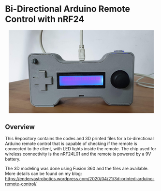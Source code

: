 # Bi-Directional Arduino Remote Control with nRF24

<div align="center">
<img src="Assets/20200421_143238-e1587451010115.jpg" alt="Remote Control" width="480">
</div>

## Overview
This Repository contains the codes and 3D printed files for a bi-directional Arduino remote control that is capable of checking if the remote is connected to the client, with LED lights inside the remote. The chip used for wireless connectivity is the nRF24L01 and the remote is powered by a 9V battery.

The 3D modeling was done using Fusion 360 and the files are available. More details can be found on my blog:
https://endervastrobotics.wordpress.com/2020/04/21/3d-printed-arduino-remote-control/
